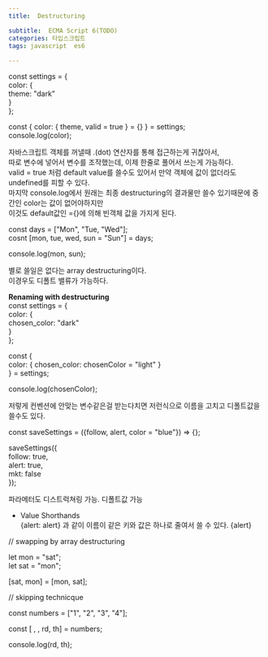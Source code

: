 ```yaml
---
title:  Destructuring

subtitle:  ECMA Script 6(TODO)
categories: 타입스크립트 
tags: javascript  es6
 
---
```


  
  
   
const settings = {  
  color: {  
    theme: "dark"  
  }  
};  
  
const { color: { theme, valid = true } = {} } = settings;  
console.log(color);  
  
  
자바스크립트 객체를 꺼낼때 .(dot) 연산자를 통해 접근하는게 귀찮아서,  
따로 변수에 넣어서 변수를 조작했는데, 이제 한줄로 풀어서 쓰는게 가능하다.  
valid = true 처럼 default value를 쓸수도 있어서 만약 객체에 값이 없더라도 undefined를 피할 수 있다.  
마지막 console.log에서 원래는 최종 destructuring의 결과물만 쓸수 있기때문에 중간인 color는 값이 없어야하지만  
이것도 default값인 ={}에 의해 빈객체 값을 가지게 된다.  
  
const days = ["Mon", "Tue, "Wed"];  
cosnt [mon, tue, wed, sun = "Sun"] = days;  
  
console.log(mon, sun);  
  
별로 쓸일은 없다는 array destructuring이다.  
이경우도 디폴트 밸류가 가능하다.  
  
**Renaming with destructuring**  
const settings = {  
  color: {  
    chosen_color: "dark"  
  }  
};  
  
const {  
  color: { chosen_color: chosenColor = "light" }  
} = settings;  
  
console.log(chosenColor);  
  
저렇게 컨벤션에 안맞는 변수같은걸 받는다치면 저런식으로 이름을 고치고 디폴트값을 쓸수도 있다.  
  
  
const saveSettings = ({follow, alert, color = "blue"}) => {};  
  
saveSettings({  
  follow: true,  
  alert: true,  
  mkt: false  
});  
  
파라메터도 디스트럭쳐링 가능. 디폴트값 가능  
  
  
- Value Shorthands  
{alert: alert} 과 같이 이름이 같은 키와 값은 하나로 줄여서 쓸 수 있다. {alert}  
  
// swapping by array destructuring  
  
let mon = "sat";  
let sat = "mon";  
  
[sat, mon] = [mon, sat];  
  
  
// skipping technicque  
  
const numbers = ["1", "2", "3", "4"];  
  
const [ , , rd, th] = numbers;  
  
console.log(rd, th);  
  
  
   
